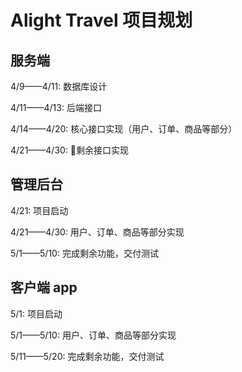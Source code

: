 # Alight Travel 项目规划

## 服务端
4/9——4/11: 数据库设计

4/11——4/13: 后端接口

4/14——4/20: 核心接口实现（用户、订单、商品等部分）

4/21——4/30: 剩余接口实现

## 管理后台
4/21: 项目启动

4/21——4/30: 用户、订单、商品等部分实现

5/1——5/10: 完成剩余功能，交付测试

## 客户端 app
5/1: 项目启动

5/1——5/10: 用户、订单、商品等部分实现

5/11——5/20: 完成剩余功能，交付测试
